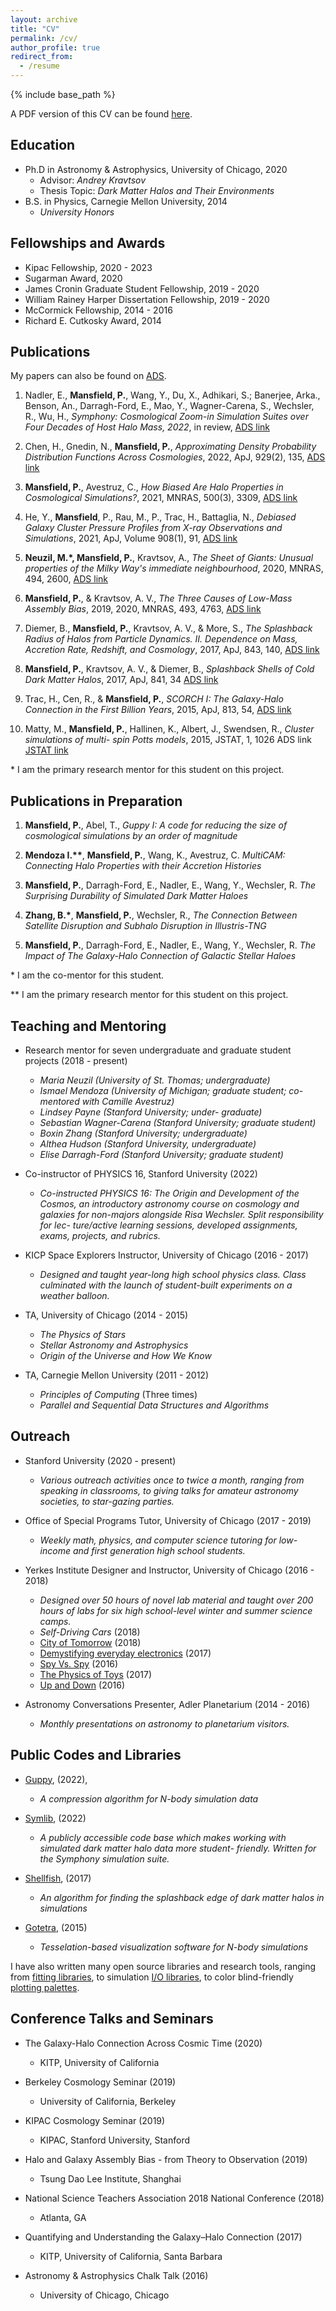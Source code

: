 ```yaml
---
layout: archive
title: "CV"
permalink: /cv/
author_profile: true
redirect_from:
  - /resume
---
```


{% include base_path %}

A PDF version of this CV can be found [here](https://phil-mansfield.github.io/files/Philip_Mansfield_CV.pdf).

Education
----
* Ph.D in Astronomy & Astrophysics, University of Chicago, 2020
    * Advisor: _Andrey Kravtsov_
    * Thesis Topic: _Dark Matter Halos and Their Environments_
* B.S. in Physics, Carnegie Mellon University, 2014
    * _University Honors_

Fellowships and Awards
------

* Kipac Fellowship, 2020 - 2023
* Sugarman Award, 2020
* James Cronin Graduate Student Fellowship, 2019 - 2020
* William Rainey Harper Dissertation Fellowship, 2019 - 2020
* McCormick Fellowship, 2014 - 2016
* Richard E. Cutkosky Award, 2014

Publications
------

My papers can also be found on [ADS](https://ui.adsabs.harvard.edu/public-libraries/3Xkc2AFESfOHmHW0jSgPEg).

1. Nadler, E., **Mansfield, P.**, Wang, Y., Du, X., Adhikari, S.; Banerjee, Arka., Benson, An., Darragh-Ford, E., Mao, Y., Wagner-Carena, S., Wechsler, R., Wu, H., _Symphony: Cosmological Zoom-in Simulation Suites over Four Decades of Host Halo Mass, 2022_, in review, [ADS link](https://ui.adsabs.harvard.edu/abs/2022arXiv220902675N/abstract)

2. Chen, H., Gnedin, N., **Mansfield, P.**, _Approximating Density Probability Distribution Functions Across Cosmologies_, 2022, ApJ, 929(2), 135, [ADS link](https://ui.adsabs.harvard.edu/abs/2022ApJ...929..135C/abstract)

3. **Mansfield, P.**, Avestruz, C., _How Biased Are Halo Properties in Cosmological Simulations?_, 2021, MNRAS, 500(3), 3309, [ADS link](https://ui.adsabs.harvard.edu/abs/2021MNRAS.500.3309M/abstract)

4. He, Y., **Mansfield**, P., Rau, M., P., Trac, H., Battaglia, N., _Debiased Galaxy Cluster Pressure Profiles from X-ray Observations and Simulations_, 2021, ApJ, Volume 908(1), 91, [ADS link](https://ui.adsabs.harvard.edu/abs/2021ApJ...908...91H/abstract)

5. **Neuzil, M.\*, Mansfield, P.**, Kravtsov, A., _The Sheet of Giants: Unusual properties of the Milky Way's immediate neighbourhood_, 2020, MNRAS, 494, 2600, [ADS link](https://ui.adsabs.harvard.edu/abs/2020MNRAS.494.2600N/abstract)

6. **Mansfield, P.**, & Kravtsov, A. V., _The Three Causes of Low-Mass Assembly Bias_, 2019, 2020, MNRAS, 493, 4763, [ADS link](https://ui.adsabs.harvard.edu/abs/2020MNRAS.493.4763M/abstract)

7. Diemer, B., **Mansfield, P.**, Kravtsov, A. V., & More, S., _The Splashback Radius of Halos from Particle Dynamics. II. Dependence on Mass, Accretion Rate, Redshift, and Cosmology_, 2017, ApJ, 843, 140, [ADS link](https://ui.adsabs.harvard.edu/abs/2017ApJ...843..140D/abstract)

8. **Mansfield, P.**, Kravtsov, A. V., & Diemer, B., _Splashback Shells of Cold Dark Matter Halos_, 2017, ApJ, 841, 34 [ADS link](https://ui.adsabs.harvard.edu/abs/2017ApJ...841...34M/abstract)

9. Trac, H., Cen, R., & **Mansfield, P.**, _SCORCH I: The Galaxy-Halo Connection in the First Billion Years_, 2015, ApJ, 813, 54, [ADS link](https://ui.adsabs.harvard.edu/abs/2015ApJ...813...54T/abstract)

10. Matty, M., **Mansfield, P.**, Hallinen, K., Albert, J., Swendsen, R., _Cluster simulations of multi- spin Potts models_, 2015, JSTAT, 1, 1026 ADS link [JSTAT link](https://iopscience.iop.org/article/10.1088/1742-5468/2015/01/P01026/meta)

\* I am the primary research mentor for this student on this project.

Publications in Preparation
------

1. **Mansfield, P.**, Abel, T., _Guppy I: A code for reducing the size of cosmological simulations by an
order of magnitude_

2. **Mendoza I.\*\***, **Mansfield, P.**, Wang, K., Avestruz, C.  _MultiCAM: Connecting Halo Properties with their Accretion Histories_

3. **Mansfield, P.**, Darragh-Ford, E., Nadler, E., Wang, Y., Wechsler, R. _The Surprising Durability of Simulated Dark Matter Haloes_

4. **Zhang, B.\***, **Mansfield, P.**, Wechsler, R., _The Connection Between Satellite Disruption and Subhalo Disruption in Illustris-TNG_

5. **Mansfield, P.**, Darragh-Ford, E., Nadler, E., Wang, Y., Wechsler, R. _The Impact of The Galaxy-Halo Connection of Galactic Stellar Haloes_

\* I am the co-mentor for this student.

\*\* I am the primary research mentor for this student on this project.

Teaching and Mentoring
------
    
* Research mentor for seven undergraduate and graduate student projects (2018 - present)
     *  _Maria Neuzil (University of St. Thomas; undergraduate)_
     *  _Ismael Mendoza (University of Michigan; graduate student; co-mentored with Camille Avestruz)_
     *  _Lindsey Payne (Stanford University; under- graduate)_
     *  _Sebastian Wagner-Carena (Stanford University; graduate student)_
     *  _Boxin Zhang (Stanford University; undergraduate)_
     *  _Althea Hudson (Stanford University, undergraduate)_
     *  _Elise Darragh-Ford (Stanford University; graduate student)_

* Co-instructor of PHYSICS 16, Stanford University (2022)
     * _Co-instructed PHYSICS 16: The Origin and Development of the Cosmos, an introductory astronomy course on cosmology and galaxies for non-majors alongside Risa Wechsler. Split responsibility for lec- ture/active learning sessions, developed assignments, exams, projects, and rubrics._

* KICP Space Explorers Instructor, University of Chicago (2016 - 2017)
    * _Designed and taught year-long high school physics class. Class culminated with the launch of student-built experiments on a weather balloon._

* TA, University of Chicago (2014 - 2015)
    * _The Physics of Stars_
    * _Stellar Astronomy and Astrophysics_
    * _Origin of the Universe and How We Know_

* TA, Carnegie Mellon University (2011 - 2012)
    * _Principles of Computing_ (Three times)
    * _Parallel and Sequential Data Structures and Algorithms_

Outreach
------

* Stanford University (2020 - present)
    * _Various outreach activities once to twice a month, ranging from speaking in classrooms, to giving talks for amateur astronomy societies, to star-gazing parties._

* Office of Special Programs Tutor, University of Chicago (2017 - 2019)
    * _Weekly math, physics, and computer science tutoring for low-income and first generation high school students._

*  Yerkes Institute Designer and Instructor, University of Chicago (2016 - 2018)
     * _Designed over 50 hours of novel lab material and taught over 200 hours of labs for six high school-level winter and summer science camps._
     * _Self-Driving Cars_ (2018)
     * [City of Tomorrow](https://osp-cp.uchicago.edu/news/chicago-high-schoolers-make-the-most-of-summer-at-uchicago) (2018)
     * [Demystifying everyday electronics](https://kicp.uchicago.edu/events/kicp_yerkes.html#id_1021) (2017)
     * [Spy Vs. Spy](https://kicp.uchicago.edu/events/kicp_yerkes.html#id_785) (2016)
     * [The Physics of Toys](https://kicp.uchicago.edu/events/kicp_yerkes.html#id_959) (2017)
     * [Up and Down](https://kicp.uchicago.edu/events/kicp_yerkes.html#id_858) (2016)
     
* Astronomy Conversations Presenter, Adler Planetarium (2014 - 2016)
    * _Monthly presentations on astronomy to planetarium visitors._

Public Codes and Libraries
------

* [Guppy](github.com/phil-mansfield/guppy), (2022),
     * _A compression algorithm for N-body simulation data_

* [Symlib](phil-mansfield.github.io/symphony/build/html/index.html), (2022)
     * _A publicly accessible code base which makes working with simulated dark matter halo data more student- friendly. Written for the Symphony simulation suite._
  
* [Shellfish](github.com/phil-mansfield/shellfish), (2017)
     * _An algorithm for finding the splashback edge of dark matter halos in simulations_

* [Gotetra](github.com/phil-mansfield/gotetra), (2015)
     * _Tesselation-based visualization software for N-body simulations_

I have also written many open source libraries and research tools, ranging from [fitting libraries](https://github.com/phil-mansfield/fit), to simulation [I/O libraries](https://github.com/phil-mansfield/nbody-utils), to color blind-friendly [plotting palettes](https://github.com/phil-mansfield/palette).

Conference Talks and Seminars
------

* The Galaxy-Halo Connection Across Cosmic Time (2020)
  * KITP, University of California

* Berkeley Cosmology Seminar (2019)
  * University of California, Berkeley

* KIPAC Cosmology Seminar (2019)
  * KIPAC, Stanford University, Stanford

* Halo and Galaxy Assembly Bias - from Theory to Observation (2019)
  * Tsung Dao Lee Institute, Shanghai

* National Science Teachers Association 2018 National Conference (2018)
  * Atlanta, GA
  
* Quantifying and Understanding the Galaxy–Halo Connection (2017)
  * KITP, University of California, Santa Barbara
 
* Astronomy & Astrophysics Chalk Talk (2016)
  * University of Chicago, Chicago
